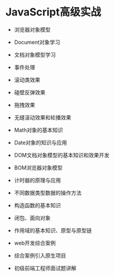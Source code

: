 # JavaScript高级实战

 - 浏览器对象模型

 - Document对象学习

 - 文档对象模型学习

 - 事件处理

 - 滚动类效果

 - 碰壁反弹效果

 - 拖拽效果

 - 无缝滚动效果和轮播效果

 - Math对象的基本知识

 - Date对象的知识与应用

 - DOM文档对象模型的基本知识和效果开发

 - BOM浏览器对象模型

 - 计时器的原理与应用

 - 不同数据类型数据的操作方法

 - 构造函数的基本知识

 - 闭包、面向对象

 - 作用域的基本知识、原型与原型链

 - web开发综合案例

 - 综合案例引入原生项目

 - 初级前端工程师面试题讲解